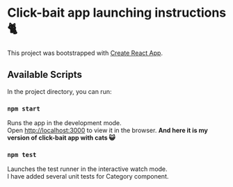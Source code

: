# Click-bait app launching instructions :cat2:

This project was bootstrapped with [Create React App](https://github.com/facebook/create-react-app).

## Available Scripts

In the project directory, you can run:

### `npm start`

Runs the app in the development mode.<br />
Open [http://localhost:3000](http://localhost:3000) to view it in the browser.
**And here it is my version of click-bait app with cats :smiley_cat:**

### `npm test`

Launches the test runner in the interactive watch mode.<br />
I have added several unit tests for Category component.
